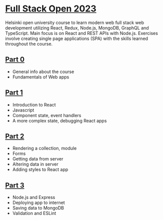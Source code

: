 # [Full Stack Open 2023](https://fullstackopen.com/en/)

Helsinki open university course to learn modern web full stack web development utilizing React, Redux, Node.js, MongoDB, GraphQL and TypeScript. Main focus is on React and REST APIs with Node.js. Exercises involve creating single page applications (SPA) with the skills learned throughout the course.

## [Part 0](https://github.com/Aapok0/FullStackopen/tree/main/Part0)

- General info about the course
- Fundamentals of Web apps

## [Part 1](https://github.com/Aapok0/FullStackOpen/tree/main/Part1)

- Introduction to React
- Javascript
- Component state, event handlers
- A more complex state, debugging React apps

## [Part 2](https://github.com/Aapok0/FullStackOpen/tree/main/Part2)

- Rendering a collection, module
- Forms
- Getting data from server
- Altering data in server
- Adding styles to React app

## [Part 3](https://github.com/Aapok0/FullStackOpen/tree/main/Part3)

- Node.js and Express
- Deploying app to internet
- Saving data to MongoDB
- Validation and ESLint
